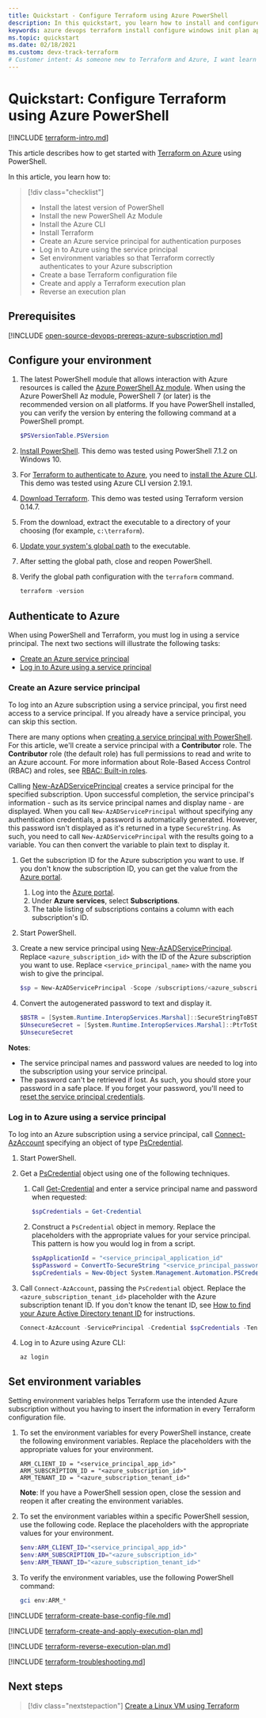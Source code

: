 ```yaml
---
title: Quickstart - Configure Terraform using Azure PowerShell
description: In this quickstart, you learn how to install and configure Terraform using Azure PowerShell.
keywords: azure devops terraform install configure windows init plan apply execution login rbac service principal automated script powershell
ms.topic: quickstart
ms.date: 02/18/2021
ms.custom: devx-track-terraform
# Customer intent: As someone new to Terraform and Azure, I want learn the basics of deploying Azure resources using Terraform from Windows.
---
```


# Quickstart: Configure Terraform using Azure PowerShell
 
[!INCLUDE [terraform-intro.md](includes/terraform-intro.md)]

This article describes how to get started with [Terraform on Azure](https://www.terraform.io/docs/providers/azurerm/index.html) using PowerShell.

In this article, you learn how to:
> [!div class="checklist"]
> * Install the latest version of PowerShell
> * Install the new PowerShell Az Module
> * Install the Azure CLI
> * Install Terraform
> * Create an Azure service principal for authentication purposes
> * Log in to Azure using the service principal 
> * Set environment variables so that Terraform correctly authenticates to your Azure subscription
> * Create a base Terraform configuration file
> * Create and apply a Terraform execution plan
> * Reverse an execution plan

## Prerequisites

[!INCLUDE [open-source-devops-prereqs-azure-subscription.md](../includes/open-source-devops-prereqs-azure-subscription.md)]

## Configure your environment

1. The latest PowerShell module that allows interaction with Azure resources is called the [Azure PowerShell Az module](/powershell/azure/new-azureps-module-az). When using the Azure PowerShell Az module, PowerShell 7 (or later) is the recommended version on all platforms. If you have PowerShell installed, you can verify the version by entering the following command at a PowerShell prompt.

    ```powershell
    $PSVersionTable.PSVersion
    ```

1. [Install PowerShell](/powershell/scripting/install/installing-powershell-core-on-windows). This demo was tested using PowerShell 7.1.2 on Windows 10.

1. For [Terraform to authenticate to Azure](https://www.terraform.io/docs/providers/azurerm/guides/azure_cli.html), you need to [install the Azure CLI](/cli/azure/install-azure-cli-windows). This demo was tested using Azure CLI version 2.19.1.

1. [Download Terraform](https://www.terraform.io/downloads.html). This demo was tested using Terraform version 0.14.7.

1. From the download, extract the executable to a directory of your choosing (for example, `c:\terraform`).

1. [Update your system's global path](https://stackoverflow.com/questions/1618280/where-can-i-set-path-to-make-exe-on-windows) to the executable.

1. After setting the global path, close and reopen PowerShell.

1. Verify the global path configuration with the `terraform` command.

    ```powershell
    terraform -version
    ```

## Authenticate to Azure

When using PowerShell and Terraform, you must log in using a service principal. The next two sections will illustrate the following tasks:

- [Create an Azure service principal](#create-an-azure-service-principal)
- [Log in to Azure using a service principal](#log-in-to-azure-using-a-service-principal)


### <span id="create-an-azure-service-principal"/>Create an Azure service principal

To log into an Azure subscription using a service principal, you first need access to a service principal. If you already have a service principal, you can skip this section.

There are many options when [creating a service principal with PowerShell](/powershell/azure/create-azure-service-principal-azureps). For this article, we'll create a service principal with a **Contributor** role. The **Contributor** role (the default role) has full permissions to read and write to an Azure account. For more information about Role-Based Access Control (RBAC) and roles, see [RBAC: Built-in roles](/azure/active-directory/role-based-access-built-in-roles).

Calling [New-AzADServicePrincipal](/powershell/module/Az.Resources/New-AzADServicePrincipal) creates a service principal for the specified subscription. Upon successful completion, the service principal's information - such as its service principal names and display name - are displayed. When you call `New-AzADServicePrincipal` without specifying any authentication credentials, a password is automatically generated. However, this password isn't displayed as it's returned in a type `SecureString`. As such, you need to call `New-AzADServicePrincipal` with the results going to a variable. You can then convert the variable to plain text to display it.

1. Get the subscription ID for the Azure subscription you want to use. If you don't know the subscription ID, you can get the value from the [Azure portal](https://portal.azure.com/).

    1. Log into the [Azure portal](https://portal.azure.com/).
    1. Under **Azure services**, select **Subscriptions**.
    1. The table listing of subscriptions contains a column with each subscription's ID.

1. Start PowerShell.

1. Create a new service principal using [New-AzADServicePrincipal](/powershell/module/az.resources/new-azadserviceprincipal). Replace `<azure_subscription_id>` with the ID of the Azure subscription you want to use. Replace `<service_principal_name>` with the name you wish to give the principal.

    ```powershell
    $sp = New-AzADServicePrincipal -Scope /subscriptions/<azure_subscription_id> -DisplayName <service_principal_name>
    ```

1. Convert the autogenerated password to text and display it.

    ```powershell
    $BSTR = [System.Runtime.InteropServices.Marshal]::SecureStringToBSTR($sp.Secret)
    $UnsecureSecret = [System.Runtime.InteropServices.Marshal]::PtrToStringAuto($BSTR)
    $UnsecureSecret
    ```

**Notes**:

- The service principal names and password values are needed to log into the subscription using your service principal.
- The password can't be retrieved if lost. As such, you should store your password in a safe place. If you forget your password, you'll need to [reset the service principal credentials](/powershell/azure/create-azure-service-principal-azureps#reset-credentials).

### <span id="log-in-to-azure-using-a-service-principal"/>Log in to Azure using a service principal

To log into an Azure subscription using a service principal, call [Connect-AzAccount](/powershell/module/az.accounts/Connect-AzAccount) specifying an object of type [PsCredential](/dotnet/api/system.management.automation.pscredential).

1. Start PowerShell.

1. Get a [PsCredential](/dotnet/api/system.management.automation.pscredential) object using one of the following techniques.

    1. Call [Get-Credential](/powershell/module/microsoft.powershell.security/get-credential) and enter a service principal name and password when requested:

        ```powershell
        $spCredentials = Get-Credential
        ```

    1. Construct a `PsCredential` object in memory. Replace the placeholders with the appropriate values for your service principal. This pattern is how you would log in from a script.

        ```powershell
        $spApplicationId = "<service_principal_application_id"
        $spPassword = ConvertTo-SecureString "<service_principal_password>" -AsPlainText -Force
        $spCredentials = New-Object System.Management.Automation.PSCredential($spApplicationId , $spPassword)
        ```

1. Call `Connect-AzAccount`, passing the `PsCredential` object. Replace the `<azure_subscription_tenant_id>` placeholder with the Azure subscription tenant ID. If you don't know the tenant ID, see [How to find your Azure Active Directory tenant ID](/azure/active-directory/fundamentals/active-directory-how-to-find-tenant) for instructions.

    ```powershell
    Connect-AzAccount -ServicePrincipal -Credential $spCredentials -Tenant "<azure_subscription_tenant_id>" 
    ```

1. Log in to Azure using Azure CLI:

    ```azurecli
    az login
    ```

## Set environment variables

Setting environment variables helps Terraform use the intended Azure subscription without you having to insert the information in every Terraform configuration file.

1. To set the environment variables for every PowerShell instance, create the following environment variables. Replace the placeholders with the appropriate values for your environment.

    ```
    ARM_CLIENT_ID = "<service_principal_app_id>"
    ARM_SUBSCRIPTION_ID = "<azure_subscription_id>"
    ARM_TENANT_ID = "<azure_subscription_tenant_id>"
    ```

    **Note**: If you have a PowerShell session open, close the session and reopen it after creating the environment variables.

1. To set the environment variables within a specific PowerShell session, use the following code. Replace the placeholders with the appropriate values for your environment.

    ```powershell
    $env:ARM_CLIENT_ID="<service_principal_app_id>"
    $env:ARM_SUBSCRIPTION_ID="<azure_subscription_id>"
    $env:ARM_TENANT_ID="<azure_subscription_tenant_id>"
    ```

1. To verify the environment variables, use the following PowerShell command:

    ```powershell
    gci env:ARM_*
    ```

[!INCLUDE [terraform-create-base-config-file.md](includes/terraform-create-base-config-file.md)]

[!INCLUDE [terraform-create-and-apply-execution-plan.md](includes/terraform-create-and-apply-execution-plan.md)]

[!INCLUDE [terraform-reverse-execution-plan.md](includes/terraform-reverse-execution-plan.md)]

[!INCLUDE [terraform-troubleshooting.md](includes/terraform-troubleshooting.md)]

## Next steps

> [!div class="nextstepaction"]
> [Create a Linux VM using Terraform](create-linux-virtual-machine-with-infrastructure.md)